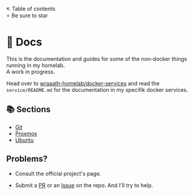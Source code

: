 ↖️ Table of contents \
⭐ Be sure to star

# 📖 Docs
This is the documentation and guides for some of the non-docker things running in my homelab. \
A work in progress.

Head over to [wraaath-homelab/docker-services](https://github.com/wraaath-homelab/docker-services) and read the `service/README.md` for the documentation in my specifik docker services.

## 📚 Sections
* [Git](git/)
* [Proxmox](proxmox/)
* [Ubuntu](ubuntu/)

## Problems?
* Consult the official project's page.

* Submit a [PR](https://github.com/wraaath-homelab/docs/pulls) or an [Issue](https://github.com/wraaath-homelab/docs/issues) on the repo. And I'll try to help.
